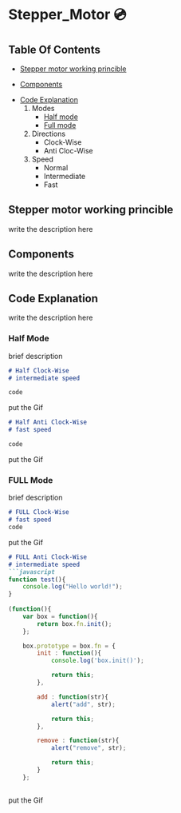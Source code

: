 # Stepper_Motor :cd:
## Table Of Contents
 * [Stepper motor working princible](#desc)
 + [Components](#comp)
 - [Code Explanation](#code)
    1. Modes
       * [Half mode](#half) 
       * [Full mode](#full)  
    2. Directions      
       * Clock-Wise
       * Anti Cloc-Wise
    3. Speed      
       * Normal
       * Intermediate
       * Fast
<a name="desc"></a>
## Stepper motor working princible
 write the description here


<a name="comp"></a>
## Components
 write the description here
 
 <a name="code"></a>
## Code Explanation
 write the description here
 
  <a name="half"></a>
### Half Mode
  
  brief description
  
~~~markdown
# Half Clock-Wise
# intermediate speed

code

~~~
 put the Gif
 
 
  
~~~markdown
# Half Anti Clock-Wise
# fast speed

code

~~~
 put the Gif
 
 
  <a name="full"></a>
### FULL Mode
  
  brief description
  
~~~markdown
# FULL Clock-Wise
# fast speed
code

~~~
 put the Gif
 
 
  
~~~markdown
# FULL Anti Clock-Wise
# intermediate speed
```javascript
function test(){
	console.log("Hello world!");
}
 
(function(){
    var box = function(){
        return box.fn.init();
    };

    box.prototype = box.fn = {
        init : function(){
            console.log('box.init()');

			return this;
        },

		add : function(str){
			alert("add", str);

			return this;
		},

		remove : function(str){
			alert("remove", str);

			return this;
		}
    };
    
~~~
 put the Gif
 
